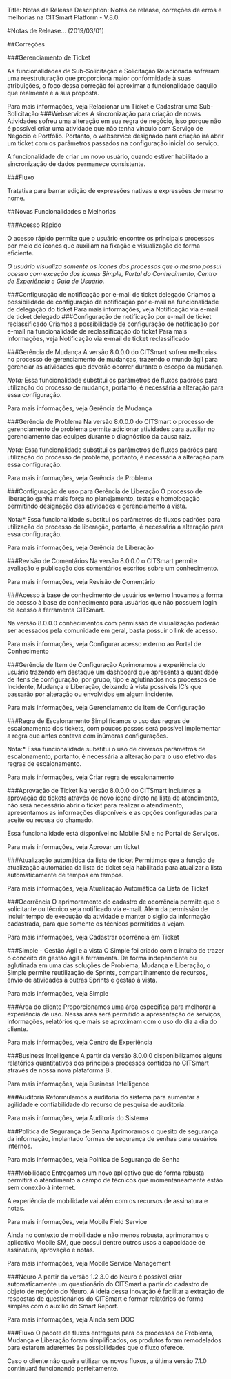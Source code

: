 Title: Notas de Release
Description: Notas de release, correções de erros e melhorias na CITSmart Platform - V.8.0.

#Notas de Release... (2019/03/01)

##Correções

###Gerenciamento de Ticket

As funcionalidades de Sub-Solicitação e Solicitação Relacionada sofreram uma reestruturação que proporciona maior conformidade à suas atribuições, o foco dessa correção foi aproximar a funcionalidade daquilo que realmente é a sua proposta.

Para mais informações, veja  Relacionar um Ticket e Cadastrar uma Sub-Solicitação
###Webservices
A sincronização para criação de novas Atividades sofreu uma alteração em sua regra de negócio, isso porque não é possível criar uma atividade que não tenha vínculo com Serviço de Negócio e Portfólio. Portanto, o webservice designado para criação irá abrir um ticket com os parâmetros passados na configuração inicial do serviço.

A funcionalidade de criar um novo usuário, quando estiver habilitado a sincronização de dados permanece consistente.

###Fluxo

Tratativa para barrar edição de expressões nativas e expressões de mesmo nome.

##Novas Funcionalidades e Melhorias

###Acesso Rápido

O acesso rápido permite que o usuário encontre os principais processos por meio de ícones que auxiliam na fixação e visualização de forma eficiente.

*O usuário visualiza somente os ícones dos processos que o mesmo possui acesso com exceção dos ícones Simple, Portal do Conhecimento, Centro de Experiência e Guia de Usuário.*

###Configuração de notificação por e-mail de ticket delegado
Criamos a possibilidade de configuração de notificação por e-mail na funcionalidade de delegação do ticket
Para mais informações, veja Notificação via e-mail de ticket delegado
###Configuração de notificação por e-mail de ticket reclassificado
Criamos a possibilidade de configuração de notificação por e-mail na funcionalidade de reclassificação do ticket
Para mais informações, veja Notificação via e-mail de ticket reclassificado

###Gerência de  Mudança
A versão 8.0.0.0 do CITSmart sofreu melhorias no processo de gerenciamento de mudanças, trazendo o mundo ágil para gerenciar as atividades que deverão ocorrer durante o escopo da mudança.

*Nota:* Essa funcionalidade substitui os parâmetros de fluxos padrões para utilização do processo de mudança, portanto, é necessária a alteração para essa configuração.


Para mais informações, veja Gerência de Mudança

###Gerência de Problema
Na versão 8.0.0.0 do CITSmart o processo de gerenciamento de problema permite adicionar atividades para auxiliar no gerenciamento das equipes durante o diagnóstico da causa raiz.

*Nota:* Essa funcionalidade substitui os parâmetros de fluxos padrões para utilização do processo de problema, portanto, é necessária a alteração para essa configuração.


Para mais informações, veja Gerência de Problema

###Configuração de uso para Gerência de  Liberação
O processo de liberação ganha mais força no planejamento, testes e homologação permitindo designação das atividades e gerenciamento à vista.

Nota:* Essa funcionalidade substitui os parâmetros de fluxos padrões para utilização do processo de liberação, portanto, é necessária a alteração para essa configuração.


Para mais informações, veja Gerência de Liberação

###Revisão de Comentários
Na versão 8.0.0.0 o CITSmart permite avaliação e publicação dos comentários escritos sobre um conhecimento.

Para mais informações, veja Revisão de Comentário

###Acesso à base de conhecimento de usuários externo
Inovamos  a forma de acesso à base de conhecimento para usuários que não possuem login de acesso à ferramenta CITSmart.

Na versão 8.0.0.0 conhecimentos com permissão de visualização poderão ser acessados pela comunidade em geral, basta possuir o link de acesso.


Para mais informações, veja Configurar acesso externo ao Portal de Conhecimento

###Gerência de Item de Configuração
Aprimoramos a experiência do usuário trazendo em destaque um dashboard que apresenta a quantidade de itens de configuração, por grupo, tipo e aglutinados nos processos de Incidente, Mudança e Liberação, deixando à vista possíveis IC’s que passarão por alteração ou envolvidos em algum incidente.

Para mais informações, veja Gerenciamento de Item de Configuração

###Regra de Escalonamento
Simplificamos o uso das regras de escalonamento dos tickets, com poucos passos será possível implementar a regra que antes contava com inúmeras configurações.

Nota:* Essa funcionalidade substitui o uso de diversos parâmetros de escalonamento, portanto, é necessária a alteração para o uso efetivo das regras de escalonamento.


Para mais informações, veja Criar regra de escalonamento

###Aprovação de Ticket
Na versão 8.0.0.0 do CITSmart incluímos a aprovação de tickets através de novo ícone direto na lista de atendimento, não será necessário abrir o ticket para realizar o atendimento, apresentamos as informações disponíveis e as opções configuradas para aceite ou recusa do chamado.

Essa funcionalidade está disponível no Mobile SM e no Portal de Serviços.

Para mais informações, veja Aprovar um ticket

###Atualização automática da lista de ticket
Permitimos que a função de atualização automática da lista de ticket seja habilitada para atualizar a lista automaticamente de tempos em tempos.

Para mais informações, veja Atualização Automática da Lista de Ticket

###Ocorrência
O aprimoramento do cadastro de ocorrência permite que o solicitante ou técnico seja notificado via e-mail. Além da permissão de incluir tempo de execução da atividade e manter o sigilo da informação cadastrada, para que somente os técnicos permitidos a vejam.

Para mais informações, veja Cadastrar ocorrência em Ticket

###Simple - Gestão Ágil e a vista
O Simple foi criado com o intuito de trazer o conceito de gestão ágil à ferramenta.
De forma independente ou aglutinada em uma das soluções de Problema, Mudança e Liberação, o Simple permite reutilização de Sprints, compartilhamento de recursos, envio de atividades à outras Sprints e gestão à vista.

Para mais informações, veja Simple

###Área do cliente
Proporcionamos uma área específica para melhorar a experiência de uso. Nessa área será permitido a apresentação de serviços, informações, relatórios que mais se aproximam com o uso do dia a dia do cliente.

Para mais informações, veja Centro de Experiência

###Business Intelligence
A partir da versão 8.0.0.0 disponibilizamos alguns relatórios quantitativos dos principais processos contidos no CITSmart através de nossa nova plataforma BI.

Para mais informações, veja Business Intelligence

###Auditoria
Reformulamos a auditoria do sistema para aumentar a agilidade e confiabilidade do recurso de pesquisa de auditoria.

Para mais informações, veja Auditoria do Sistema

###Política de Segurança de Senha
Aprimoramos o quesito de segurança da informação, implantado formas de segurança de senhas para usuários internos.

Para mais informações, veja Política de Segurança de Senha

###Mobilidade
Entregamos um novo aplicativo que de forma robusta permitirá o atendimento a campo de técnicos que momentaneamente estão sem conexão à internet.

A experiência de mobilidade vai além com os recursos de assinatura e notas.

Para mais informações, veja Mobile Field Service

Ainda no contexto de mobilidade e não menos robusta, aprimoramos o aplicativo Mobile SM, que possui dentre outros usos a capacidade de assinatura, aprovação e notas.

Para mais informações, veja Mobile Service Management

###Neuro
A partir da versão 1.2.3.0 do Neuro é possível criar automaticamente um questionário do CITSmart a partir do cadastro de objeto de negócio do Neuro. A ideia dessa inovação é facilitar a extração de respostas de questionários do CITSmart e formar relatórios de forma simples com o auxílio do Smart Report.

Para mais informações, veja Ainda sem DOC

###Fluxo
O pacote de fluxos entregues para os processos de Problema, Mudança e Liberação foram simplificados, os produtos foram remodelados para estarem aderentes às possibilidades que o fluxo oferece.

Caso o cliente não queira utilizar os novos fluxos, a última versão 7.1.0 continuará funcionando perfeitamente.

